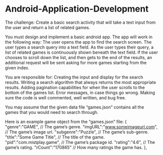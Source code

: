 # Android-Application-Development
The challenge: Create a basic search activity that will take a text input from the user and return a list of related games.

You must design and implement a basic android app. The app will work in the following way:
The user opens the app to find the search screen.
The user types a search query into a text field.
As the user types their query, a list of related games is continuously shown beneath the text field.
If the user chooses to scroll down the list, and then gets to the end of the results, an additional request will be sent asking for more games starting from the given index.

You are responsible for:
Creating the input and display for the search results.
Writing a search algorithm that always returns the most appropriate results.
Adding pagination capabilities for when the user scrolls to the bottom of the games list.
Error messages, in case things go wrong.
Making sure the code is well commented, well written, and bug free.

You may assume that the given data file “games.json” contains all the games that you would need to search through.

Here is an example game object from the “games.json” file:
{
"genre":"GAME",				// The game’s genre.
"imgURL":"www.someimageurl.com",	// The game’s image url.
"subgenre":"Puzzle",			// The game’s sub-genre.
"title":"Some Game Title",	   	// The title of the game.
"pid":"com.mistplay.game",		// The game’s package id.
"rating":"4.6",				// The game’s rating.
"rCount":"170865"				// How many ratings the game has.
},
